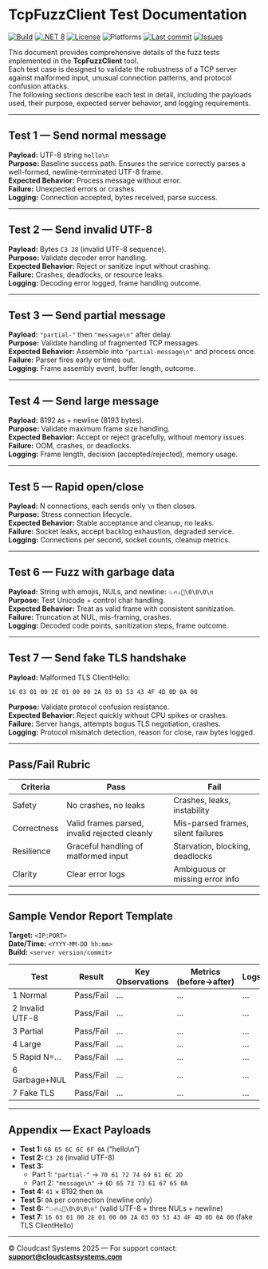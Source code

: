 # TcpFuzzClient Test Documentation

[![Build](https://github.com/cloudcastsystemsau/TestTCPFuzz/actions/workflows/build.yml/badge.svg?branch=main)](https://github.com/cloudcastsystemsau/TestTCPFuzz/actions/workflows/build.yml)
[![.NET 8](https://img.shields.io/badge/.NET-8.0-blueviolet)](https://dotnet.microsoft.com/)
[![License](https://img.shields.io/github/license/cloudcastsystemsau/TestTCPFuzz)](https://github.com/cloudcastsystemsau/TestTCPFuzz/blob/main/LICENSE)
![Platforms](https://img.shields.io/badge/platform-Windows%20%7C%20Linux%20%7C%20macOS-lightgrey)
[![Last commit](https://img.shields.io/github/last-commit/cloudcastsystemsau/TestTCPFuzz)](https://github.com/cloudcastsystemsau/TestTCPFuzz/commits)
[![Issues](https://img.shields.io/github/issues/cloudcastsystemsau/TestTCPFuzz)](https://github.com/cloudcastsystemsau/TestTCPFuzz/issues)

This document provides comprehensive details of the fuzz tests implemented in the **TcpFuzzClient** tool.  
Each test case is designed to validate the robustness of a TCP server against malformed input, unusual connection patterns, and protocol confusion attacks.  
The following sections describe each test in detail, including the payloads used, their purpose, expected server behavior, and logging requirements.

---

## Test 1 — Send normal message
**Payload:** UTF-8 string `hello\n`  
**Purpose:** Baseline success path. Ensures the service correctly parses a well-formed, newline-terminated UTF-8 frame.  
**Expected Behavior:** Process message without error.  
**Failure:** Unexpected errors or crashes.  
**Logging:** Connection accepted, bytes received, parse success.

---

## Test 2 — Send invalid UTF-8
**Payload:** Bytes `C3 28` (invalid UTF-8 sequence).  
**Purpose:** Validate decoder error handling.  
**Expected Behavior:** Reject or sanitize input without crashing.  
**Failure:** Crashes, deadlocks, or resource leaks.  
**Logging:** Decoding error logged, frame handling outcome.

---

## Test 3 — Send partial message
**Payload:** `"partial-"` then `"message\n"` after delay.  
**Purpose:** Validate handling of fragmented TCP messages.  
**Expected Behavior:** Assemble into `"partial-message\n"` and process once.  
**Failure:** Parser fires early or times out.  
**Logging:** Frame assembly event, buffer length, outcome.

---

## Test 4 — Send large message
**Payload:** 8192 `A`s + newline (8193 bytes).  
**Purpose:** Validate maximum frame size handling.  
**Expected Behavior:** Accept or reject gracefully, without memory issues.  
**Failure:** OOM, crashes, or deadlocks.  
**Logging:** Frame length, decision (accepted/rejected), memory usage.

---

## Test 5 — Rapid open/close
**Payload:** N connections, each sends only `\n` then closes.  
**Purpose:** Stress connection lifecycle.  
**Expected Behavior:** Stable acceptance and cleanup, no leaks.  
**Failure:** Socket leaks, accept backlog exhaustion, degraded service.  
**Logging:** Connections per second, socket counts, cleanup metrics.

---

## Test 6 — Fuzz with garbage data
**Payload:** String with emojis, NULs, and newline: `💥🔥⚠️🐛\0\0\0\n`  
**Purpose:** Test Unicode + control char handling.  
**Expected Behavior:** Treat as valid frame with consistent sanitization.  
**Failure:** Truncation at NUL, mis-framing, crashes.  
**Logging:** Decoded code points, sanitization steps, frame outcome.

---

## Test 7 — Send fake TLS handshake
**Payload:** Malformed TLS ClientHello:  
```
16 03 01 00 2E 01 00 00 2A 03 03 53 43 4F 4D 0D 0A 00
```  
**Purpose:** Validate protocol confusion resistance.  
**Expected Behavior:** Reject quickly without CPU spikes or crashes.  
**Failure:** Server hangs, attempts bogus TLS negotiation, crashes.  
**Logging:** Protocol mismatch detection, reason for close, raw bytes logged.

---

## Pass/Fail Rubric

| Criteria   | Pass                                           | Fail                                               |
|------------|-----------------------------------------------|---------------------------------------------------|
| Safety     | No crashes, no leaks                          | Crashes, leaks, instability                       |
| Correctness| Valid frames parsed, invalid rejected cleanly | Mis-parsed frames, silent failures                |
| Resilience | Graceful handling of malformed input          | Starvation, blocking, deadlocks                   |
| Clarity    | Clear error logs                              | Ambiguous or missing error info                   |

---

## Sample Vendor Report Template

**Target:** `<IP:PORT>`  
**Date/Time:** `<YYYY-MM-DD hh:mm>`  
**Build:** `<server version/commit>`

| Test | Result | Key Observations | Metrics (before→after) | Logs/Artifacts |
|------|--------|------------------|------------------------|----------------|
| 1 Normal         | Pass/Fail | … | … | … |
| 2 Invalid UTF-8  | Pass/Fail | … | … | … |
| 3 Partial        | Pass/Fail | … | … | … |
| 4 Large          | Pass/Fail | … | … | … |
| 5 Rapid N=…      | Pass/Fail | … | … | … |
| 6 Garbage+NUL    | Pass/Fail | … | … | … |
| 7 Fake TLS       | Pass/Fail | … | … | … |

---

## Appendix — Exact Payloads

- **Test 1:** `68 65 6C 6C 6F 0A` (“hello\n”)  
- **Test 2:** `C3 28` (invalid UTF-8)  
- **Test 3:**  
  - Part 1: `"partial-"` → `70 61 72 74 69 61 6C 2D`  
  - Part 2: `"message\n"` → `6D 65 73 73 61 67 65 0A`  
- **Test 4:** `41` × 8192 then `0A`  
- **Test 5:** `0A` per connection (newline only)  
- **Test 6:** `"💥🔥⚠️🐛\0\0\0\n"` (valid UTF-8 + three NULs + newline)  
- **Test 7:** `16 03 01 00 2E 01 00 00 2A 03 03 53 43 4F 4D 0D 0A 00` (fake TLS ClientHello)

---

© Cloudcast Systems 2025 — For support contact: **support@cloudcastsystems.com**
